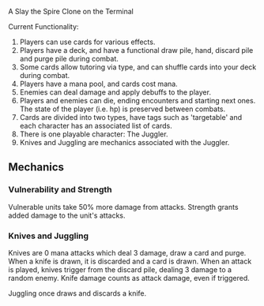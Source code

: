 A Slay the Spire Clone on the Terminal

Current Functionality:
1. Players can use cards for various effects.
2. Players have a deck, and have a functional draw pile, hand, discard pile and purge pile during combat.
3. Some cards allow tutoring via type, and can shuffle cards into your deck during combat.
4. Players have a mana pool, and cards cost mana.
4. Enemies can deal damage and apply debuffs to the player.
5. Players and enemies can die, ending encounters and starting next ones. The state of the player (i.e. hp) is preserved between combats.
6. Cards are divided into two types, have tags such as 'targetable' and each character has an associated list of cards.
7. There is one playable character: The Juggler.
8. Knives and Juggling are mechanics associated with the Juggler.

## Mechanics
### Vulnerability and Strength
Vulnerable units take 50% more damage from attacks. Strength grants added damage to the unit's attacks.

### Knives and Juggling
Knives are 0 mana attacks which deal 3 damage, draw a card and purge. When a knife is drawn, it is discarded and a card is drawn.
When an attack is played, knives trigger from the discard pile, dealing 3 damage to a random enemy. Knife damage counts as attack damage, even if triggered.

Juggling once draws and discards a knife.
